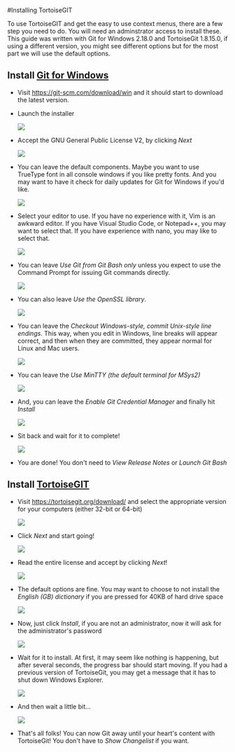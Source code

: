 #Installing TortoiseGIT

To use TortoiseGIT and get the easy to use context menus, there are a few step you need to do. You will need an adminstrator access to install these. This guide was written with Git for Windows 2.18.0 and TortoiseGit 1.8.15.0, if using a different version, you might see different options but for the most part we will use the default options.

## Install [Git for Windows](https://git-scm.com/download/win)

* Visit <https://git-scm.com/download/win> and it should start to download the latest version. 

* Launch the installer

    ![](images/git_for_windows_install_01.png)

* Accept the GNU General Public License V2, by clicking *Next*

    ![](images/git_for_windows_install_02.png)

* You can leave the default components. Maybe you want to use TrueType font in all console windows if you like pretty fonts. And you may want to have it check for daily updates for Git for Windows if you'd like. 

    ![](images/git_for_windows_install_03.png)

* Select your editor to use. If you have no experience with it, Vim is an awkward editor. If you have Visual Studio Code, or Notepad++, you may want to select that. If you have experience with nano, you may like to select that.

    ![](images/git_for_windows_install_04.png)

* You can leave *Use Git from Git Bash only* unless you expect to use the Command Prompt for issuing Git commands directly.

    ![](images/git_for_windows_install_05.png)

* You can also leave *Use the OpenSSL library*.

    ![](images/git_for_windows_install_06.png)

* You can leave the *Checkout Windows-style, commit Unix-style line endings*. This way, when you edit in Windows, line breaks will appear correct, and then when they are committed, they appear normal for Linux and Mac users.

    ![](images/git_for_windows_install_07.png)

* You can leave the *Use MinTTY (the default terminal for MSys2)* 

    ![](images/git_for_windows_install_08.png)

* And, you can leave the *Enable Git Credential Manager* and finally hit *Install* 

    ![](images/git_for_windows_install_09.png)

* Sit back and wait for it to complete! 

    ![](images/git_for_windows_install_10.png)

* You are done! You don't need to *View Release Notes* or *Launch Git Bash*


## Install [TortoiseGIT](https://tortoisegit.org/)

* Visit <https://tortoisegit.org/download/> and select the appropriate version for your computers (either 32-bit or 64-bit)

    ![](images/tortoisegit_install_01.png)

* Click *Next* and start going!

    ![](images/tortoisegit_install_02.png)
    
* Read the entire license and accept by clicking *Next*!

    ![](images/tortoisegit_install_03.png)
    
* The default options are fine. You may want to choose to not install the *English (GB) dictionary* if you are pressed for 40KB of hard drive space

    ![](images/tortoisegit_install_04.png)
    
* Now, just click *Install*, if you are not an administrator, now it will ask for the administrator's password

    ![](images/tortoisegit_install_05.png)
    
* Wait for it to install. At first, it may seem like nothing is happening, but after several seconds, the progress bar should start moving. If you had a previous version of TortoiseGit, you may get a message that it has to shut down Windows Explorer.

    ![](images/tortoisegit_install_06.png)
    
* And then wait a little bit...

    ![](images/tortoisegit_install_07.png)
    
* That's all folks! You can now Git away until your heart's content with TortoiseGit! You don't have to *Show Changelist* if you want.

